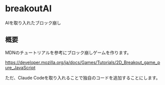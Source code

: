 # breakoutAI
AIを取り入れたブロック崩し

## 概要
MDNのチュートリアルを参考にブロック崩しゲームを作ります。

https://developer.mozilla.org/ja/docs/Games/Tutorials/2D_Breakout_game_pure_JavaScript

ただ、Claude Codeを取り入れることで独自のコードを追加することにします。

